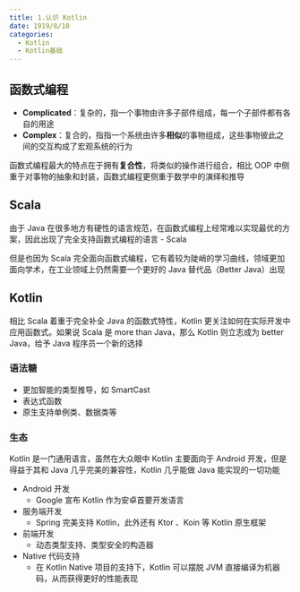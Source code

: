 ```yaml
---
title: 1.认识 Kotlin
date: 1919/8/10
categories:
  - Kotlin
  - Kotlin基础
---
```

## 函数式编程
- **Complicated**：复杂的，指一个事物由许多子部件组成，每一个子部件都有各自的用途
- **Complex**：复合的，指指一个系统由许多**相似**的事物组成，这些事物彼此之间的交互构成了宏观系统的行为

函数式编程最大的特点在于拥有**复合性**，将类似的操作进行组合，相比 OOP 中侧重于对事物的抽象和封装，函数式编程更侧重于数学中的演绎和推导

## Scala
由于 Java 在很多地方有硬性的语言规范，在函数式编程上经常难以实现最优的方案，因此出现了完全支持函数式编程的语言 - Scala

但是也因为 Scala 完全面向函数式编程，它有着较为陡峭的学习曲线，领域更加面向学术，在工业领域上仍然需要一个更好的 Java 替代品（Better Java）出现

## Kotlin
相比 Scala 着重于完全补全 Java 的函数式特性，Kotlin 更关注如何在实际开发中应用函数式。如果说 Scala 是 more than Java，那么 Kotlin 则立志成为 better Java，给予 Java 程序员一个新的选择

### 语法糖
- 更加智能的类型推导，如 SmartCast
- 表达式函数
- 原生支持单例类、数据类等

### 生态
Kotlin 是一门通用语言，虽然在大众眼中 Kotlin 主要面向于 Android 开发，但是得益于其和 Java 几乎完美的兼容性，Kotlin 几乎能做 Java 能实现的一切功能
- Android 开发
    - Google 宣布 Kotlin 作为安卓首要开发语言
- 服务端开发
    - Spring 完美支持 Kotlin，此外还有 Ktor 、Koin 等 Kotlin 原生框架
- 前端开发
    - 动态类型支持、类型安全的构造器
- Native 代码支持
    - 在 Kotlin Native 项目的支持下，Kotlin 可以摆脱 JVM 直接编译为机器码，从而获得更好的性能表现